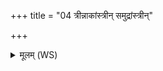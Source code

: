 +++
title = "04 त्रीन्नाकांस्त्रीन् समुद्रांस्त्रीन्"

+++
<details><summary>मूलम् (WS)</summary>

त्रीन्नाकांस्त्रीन् समुद्रांस्त्रीन् ब्रध्नांस्त्रीन् वैष्टपान् ।  
त्रीन्मातरिश्वनस्त्रीन् सूर्यान् गोप्तॄन् कल्पयामि ते ॥ ॥ ४ ॥
</details>
